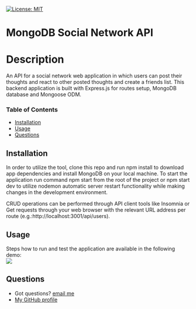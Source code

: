 [![License: MIT](https://img.shields.io/badge/License-MIT-yellow.svg)](https://opensource.org/licenses/MIT)

# MongoDB Social Network API

# Description

An API for a social network web application in which users can post their thoughts and react to other posted thoughts and create a friends list.
This backend application is built with Express.js for routes setup, MongoDB database and Mongoose ODM.

### Table of Contents

- [Installation](#installation)
- [Usage](#usage)
- [Questions](#questions)

## Installation

In order to utilize the tool, clone this repo and run npm install to download app dependencies and install MongoDB on your local machine. To start the application run command npm start from the root of the project or npm start dev to utilize nodemon automatic server restart functionality while making changes in the development environment.

CRUD operations can be performed through API client tools like Insomnia or Get requests through your web browser with the relevant URL address per route (e.g.:http://localhost:3001/api/users).

## Usage

Steps how to run and test the application are available in the following demo:<br>
![](assets/images/demo_no_sql_social_net_api.gif)

## Questions

- Got questions? [email me](mailto:caspi.home@gmail.com)<br>
- [My GitHub profile](https://github.com/hcs847)
